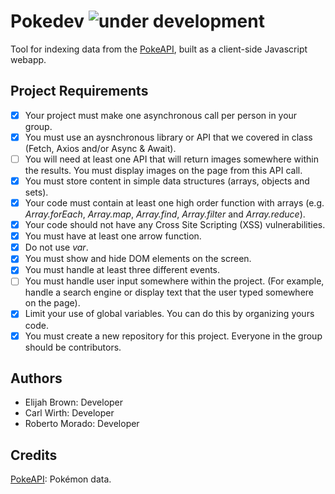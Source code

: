 Pokedev ![under development](https://img.shields.io/badge/coverage-60%25-yellow)
====

Tool for indexing data from the [PokeAPI](http://pokeapi.co/), built as a client-side Javascript webapp.

Project Requirements
---

* [x] Your project must make one asynchronous call per person in your group.
* [x] You must use an aysnchronous library or API that we covered in class (Fetch, Axios and/or Async & Await).
* [ ] You will need at least one API that will return images somewhere within the results. You must display images on the page from this API call.
* [x] You must store content in simple data structures (arrays, objects and sets).
* [x] Your code must contain at least one high order function with arrays (e.g. _Array.forEach_, _Array.map_, _Array.find_, _Array.filter_ and _Array.reduce_).
* [x] Your code should not have any Cross Site Scripting (XSS) vulnerabilities.
* [x] You must have at least one arrow function.
* [x] Do not use _var_.
* [x] You must show and hide DOM elements on the screen.
* [x] You must handle at least three different events.
* [ ] You must handle user input somewhere within the project. (For example, handle a search engine or display text that the user typed somewhere on the page).
* [x] Limit your use of global variables. You can do this by organizing yours code.
* [x] You must create a new repository for this project. Everyone in the group should be contributors.

Authors
---
- Elijah Brown: Developer
- Carl Wirth: Developer
- Roberto Morado: Developer

Credits
---
[PokeAPI](http://pokeapi.co/): Pokémon data.
